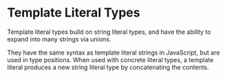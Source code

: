 # Template Literal Types

Template literal types build on string literal types, and have the ability to expand into many strings via unions.

They have the same syntax as template literal strings in JavaScript, but are used in type positions. When used with concrete literal types, a template literal produces a new string literal type by concatenating the contents.